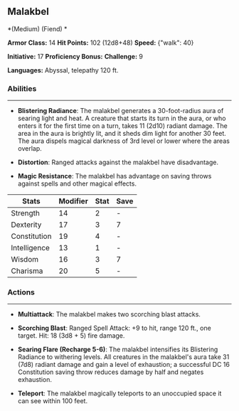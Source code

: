 ## Malakbel
*(Medium) (Fiend) *

**Armor Class:** 14
**Hit Points:** 102 (12d8+48)
**Speed:** {"walk": 40}

**Initiative:** 17
**Proficiency Bonus:**
**Challenge:** 9

**Languages:** Abyssal, telepathy 120 ft.

### Abilities
 --- 
- **Blistering Radiance**: The malakbel generates a 30-foot-radius aura of searing light and heat. A creature that starts its turn in the aura, or who enters it for the first time on a turn, takes 11 (2d10) radiant damage. The area in the aura is brightly lit, and it sheds dim light for another 30 feet. The aura dispels magical darkness of 3rd level or lower where the areas overlap.

- **Distortion**: Ranged attacks against the malakbel have disadvantage.

- **Magic Resistance**: The malakbel has advantage on saving throws against spells and other magical effects.



| Stats | Modifier | Stat | Save
| ---- | ---- | ---- | ---- |
| Strength | 14 | 2 | - |
| Dexterity | 17 | 3 | 7 |
| Constitution | 19 | 4 | - |
| Intelligence | 13 | 1 | - |
| Wisdom | 16 | 3 | 7 |
| Charisma | 20 | 5 | - |

### Actions
 --- 
- **Multiattack**: The malakbel makes two scorching blast attacks.

- **Scorching Blast**: Ranged Spell Attack: +9 to hit, range 120 ft., one target. Hit: 18 (3d8 + 5) fire damage.

- **Searing Flare (Recharge 5-6)**: The malakbel intensifies its Blistering Radiance to withering levels. All creatures in the malakbel's aura take 31 (7d8) radiant damage and gain a level of exhaustion; a successful DC 16 Constitution saving throw reduces damage by half and negates exhaustion.

- **Teleport**: The malakbel magically teleports to an unoccupied space it can see within 100 feet.

